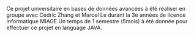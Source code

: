 Ce projet universitaire en bases de données avancées à été réaliser en groupe avec Cédric Zhang et Marcel Le durant la 3e années de licence Informatique MIAGE
Un temps de 1 semestre (5mois) à été donnée pour effectuer ce projet en language JAVA.
